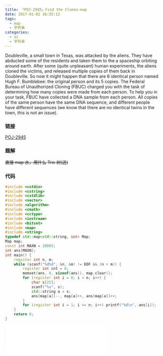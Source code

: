 ```yaml
---
title: 「POJ-2945」Find the Clones-map
date: 2017-01-02 16:55:13
tags:
  - map
  - 字符串
categories:
  - oi
  - 字符串
---
```

Doubleville, a small town in Texas, was attacked by the aliens. They have abducted some of the residents and taken them to the a spaceship orbiting around earth. After some (quite unpleasant) human experiments, the aliens cloned the victims, and released multiple copies of them back in Doubleville. So now it might happen that there are 6 identical person named Hugh F. Bumblebee: the original person and its 5 copies. The Federal Bureau of Unauthorized Cloning (FBUC) charged you with the task of determining how many copies were made from each person. To help you in your task, FBUC have collected a DNA sample from each person. All copies of the same person have the same DNA sequence, and different people have different sequences (we know that there are no identical twins in the town, this is not an issue).
<!-- more -->
### 链接
[POJ-2945](http://poj.org/problem?id=2945)
### 题解
~~直接 map 水，用什么 Trie 树(逃)~~
### 代码
``` cpp
#include <cstdio>
#include <cstring>
#include <cstdlib>
#include <vector>
#include <algorithm>
#include <cmath>
#include <cctype>
#include <iostream>
#include <bitset>
#include <map>
#include <string>
typedef std::map<std::string, int> Map;
Map map;
const int MAXN = 20005;
int ans[MAXN];
int main() {
    register int n, m;
    while (scanf("%d%d", &n, &m) != EOF && (n + m)) {
        register int cnt = 0;
        memset(ans, 0, sizeof(ans)), map.clear();
        for (register int i = 0; i < n; i++) {
            char s[25];
            scanf("%s", s);
            std::string a = s;
            ans[map[a]]--, map[a]++, ans[map[a]]++;
        }
        for (register int i = 1; i <= n; i++) printf("%d\n", ans[i]);
    }
    return 0;
}
```
<iframe frameborder="no" border="0" marginwidth="0" marginheight="0" width=330 height=86 src="//music.163.com/outchain/player?type=2&id=718091&auto=1&height=66"></iframe>
